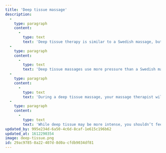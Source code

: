 ```yaml
---
title: 'Deep tissue massage'
description:
  -
    type: paragraph
    content:
      -
        type: text
        text: 'Deep tissue therapy is similar to a Swedish massage, but the deeper pressure is beneficial in releasing chronic muscle tension. The focus is on the deepest layers of muscle tissue, tendons and fascia (the protective layer surrounding muscles, bones and joints).'
  -
    type: paragraph
    content:
      -
        type: text
        text: 'Deep tissue massages use more pressure than a Swedish massage. It’s a good option if you have chronic muscle problems, such as soreness, or injury. It can help relieve tight muscles, chronic muscle pain, and anxiety.'
  -
    type: paragraph
    content:
      -
        type: text
        text: 'During a deep tissue massage, your massage therapist will use slow strokes and deep finger pressure to relieve tension from the deepest layers of your muscles and connective tissues. You can be naked during this massage or wear your underwear.'
  -
    type: paragraph
    content:
      -
        type: text
        text: 'While deep tissue may be more intense, you shouldn’t feel any pain or soreness.'
updated_by: 995e234d-6a50-4c6d-8caf-1e615c196b62
updated_at: 1612290354
image: deep-tissue.png
id: 29ac9785-8a22-407d-8d0a-cfdb9034df81
---
```

